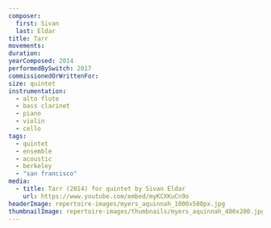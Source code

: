 ```yaml
---
composer:
  first: Sivan
  last: Eldar
title: Tarr
movements:
duration:
yearComposed: 2014
performedBySwitch: 2017
commissionedOrWrittenFor:
size: quintet
instrumentation:
  - alto flute
  - bass clarinet
  - piano
  - violin
  - cello
tags:
  - quintet
  - ensemble
  - acoustic
  - berkeley
  - "san francisco"
media:
  - title: Tarr (2014) for quintet by Sivan Eldar
    url: https://www.youtube.com/embed/myKCXKuCn9o
headerImage: repertoire-images/myers_aquinnah_1000x500px.jpg
thumbnailImage: repertoire-images/thumbnails/myers_aquinnah_400x200.jpg
---
```

